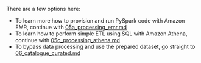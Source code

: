 There are a few options here:

* To learn more how to provision and run PySpark code with Amazon EMR, continue with [05a_processing_emr.md](05a_processing_emr.md)
* To learn how to perform simple ETL using SQL with Amazon Athena, continue with [05c_processing_athena.md](05c_processing_athena.md)
* To bypass data processing and use the prepared dataset, go straight to [06_catalogue_curated.md](06_catalogue_curated.md)